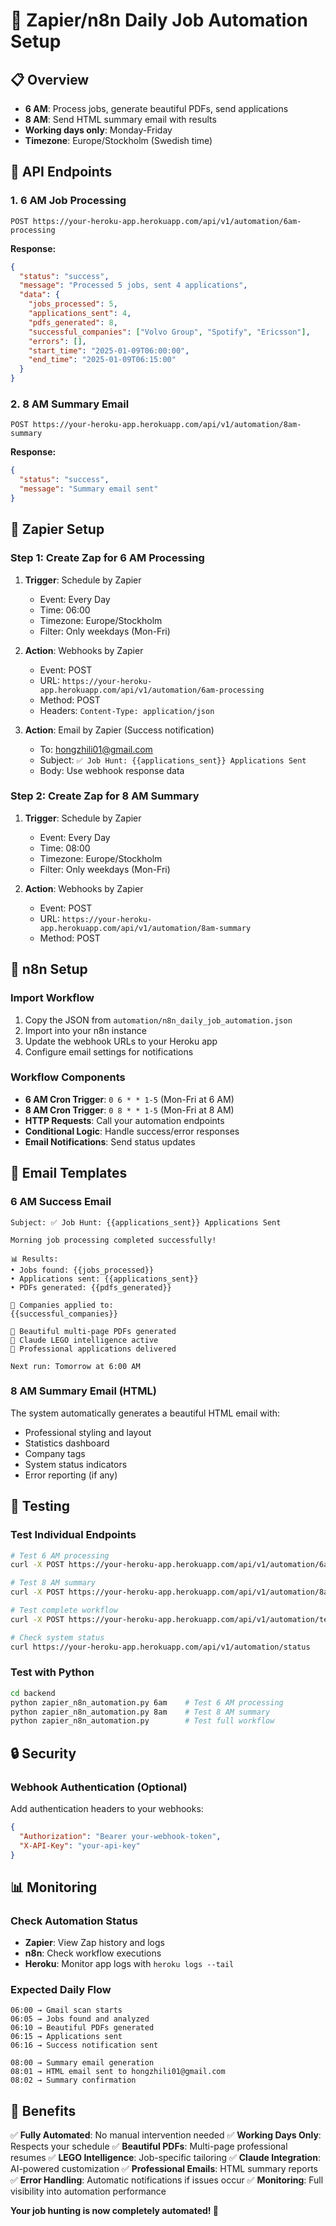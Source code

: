 # 🚀 Zapier/n8n Daily Job Automation Setup

## 📋 Overview
- **6 AM**: Process jobs, generate beautiful PDFs, send applications
- **8 AM**: Send HTML summary email with results
- **Working days only**: Monday-Friday
- **Timezone**: Europe/Stockholm (Swedish time)

## 🔧 API Endpoints

### 1. 6 AM Job Processing
```
POST https://your-heroku-app.herokuapp.com/api/v1/automation/6am-processing
```
**Response:**
```json
{
  "status": "success",
  "message": "Processed 5 jobs, sent 4 applications",
  "data": {
    "jobs_processed": 5,
    "applications_sent": 4,
    "pdfs_generated": 8,
    "successful_companies": ["Volvo Group", "Spotify", "Ericsson"],
    "errors": [],
    "start_time": "2025-01-09T06:00:00",
    "end_time": "2025-01-09T06:15:00"
  }
}
```

### 2. 8 AM Summary Email
```
POST https://your-heroku-app.herokuapp.com/api/v1/automation/8am-summary
```
**Response:**
```json
{
  "status": "success",
  "message": "Summary email sent"
}
```

## 🔄 Zapier Setup

### Step 1: Create Zap for 6 AM Processing
1. **Trigger**: Schedule by Zapier
   - Event: Every Day
   - Time: 06:00
   - Timezone: Europe/Stockholm
   - Filter: Only weekdays (Mon-Fri)

2. **Action**: Webhooks by Zapier
   - Event: POST
   - URL: `https://your-heroku-app.herokuapp.com/api/v1/automation/6am-processing`
   - Method: POST
   - Headers: `Content-Type: application/json`

3. **Action**: Email by Zapier (Success notification)
   - To: hongzhili01@gmail.com
   - Subject: `✅ Job Hunt: {{applications_sent}} Applications Sent`
   - Body: Use webhook response data

### Step 2: Create Zap for 8 AM Summary
1. **Trigger**: Schedule by Zapier
   - Event: Every Day
   - Time: 08:00
   - Timezone: Europe/Stockholm
   - Filter: Only weekdays (Mon-Fri)

2. **Action**: Webhooks by Zapier
   - Event: POST
   - URL: `https://your-heroku-app.herokuapp.com/api/v1/automation/8am-summary`
   - Method: POST

## 🎯 n8n Setup

### Import Workflow
1. Copy the JSON from `automation/n8n_daily_job_automation.json`
2. Import into your n8n instance
3. Update the webhook URLs to your Heroku app
4. Configure email settings for notifications

### Workflow Components
- **6 AM Cron Trigger**: `0 6 * * 1-5` (Mon-Fri at 6 AM)
- **8 AM Cron Trigger**: `0 8 * * 1-5` (Mon-Fri at 8 AM)
- **HTTP Requests**: Call your automation endpoints
- **Conditional Logic**: Handle success/error responses
- **Email Notifications**: Send status updates

## 📧 Email Templates

### 6 AM Success Email
```
Subject: ✅ Job Hunt: {{applications_sent}} Applications Sent

Morning job processing completed successfully!

📊 Results:
• Jobs found: {{jobs_processed}}
• Applications sent: {{applications_sent}}
• PDFs generated: {{pdfs_generated}}

🏢 Companies applied to:
{{successful_companies}}

🎯 Beautiful multi-page PDFs generated
🤖 Claude LEGO intelligence active
📧 Professional applications delivered

Next run: Tomorrow at 6:00 AM
```

### 8 AM Summary Email (HTML)
The system automatically generates a beautiful HTML email with:
- Professional styling and layout
- Statistics dashboard
- Company tags
- System status indicators
- Error reporting (if any)

## 🧪 Testing

### Test Individual Endpoints
```bash
# Test 6 AM processing
curl -X POST https://your-heroku-app.herokuapp.com/api/v1/automation/6am-processing

# Test 8 AM summary
curl -X POST https://your-heroku-app.herokuapp.com/api/v1/automation/8am-summary

# Test complete workflow
curl -X POST https://your-heroku-app.herokuapp.com/api/v1/automation/test-workflow

# Check system status
curl https://your-heroku-app.herokuapp.com/api/v1/automation/status
```

### Test with Python
```bash
cd backend
python zapier_n8n_automation.py 6am    # Test 6 AM processing
python zapier_n8n_automation.py 8am    # Test 8 AM summary
python zapier_n8n_automation.py        # Test full workflow
```

## 🔒 Security

### Webhook Authentication (Optional)
Add authentication headers to your webhooks:
```json
{
  "Authorization": "Bearer your-webhook-token",
  "X-API-Key": "your-api-key"
}
```

## 📊 Monitoring

### Check Automation Status
- **Zapier**: View Zap history and logs
- **n8n**: Check workflow executions
- **Heroku**: Monitor app logs with `heroku logs --tail`

### Expected Daily Flow
```
06:00 → Gmail scan starts
06:05 → Jobs found and analyzed
06:10 → Beautiful PDFs generated
06:15 → Applications sent
06:16 → Success notification sent

08:00 → Summary email generation
08:01 → HTML email sent to hongzhili01@gmail.com
08:02 → Summary confirmation
```

## 🎉 Benefits

✅ **Fully Automated**: No manual intervention needed
✅ **Working Days Only**: Respects your schedule
✅ **Beautiful PDFs**: Multi-page professional resumes
✅ **LEGO Intelligence**: Job-specific tailoring
✅ **Claude Integration**: AI-powered customization
✅ **Professional Emails**: HTML summary reports
✅ **Error Handling**: Automatic notifications if issues occur
✅ **Monitoring**: Full visibility into automation performance

**Your job hunting is now completely automated! 🚀**